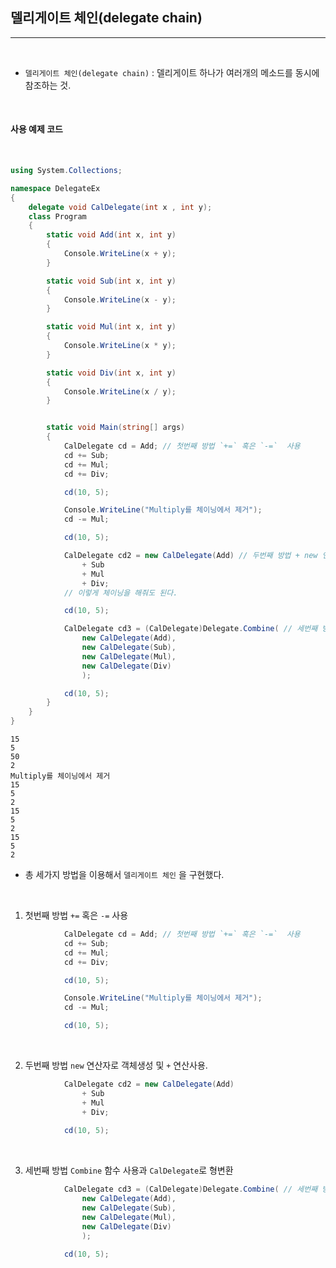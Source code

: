 ## 델리게이트 체인(delegate chain)
-----------------------------------

<br />

- `델리게이트 체인(delegate chain)` : 델리게이트 하나가 여러개의 메소드를 동시에 참조하는 것. 

<br />

#### 사용 예제 코드

<br />

```csharp
using System.Collections;

namespace DelegateEx
{
    delegate void CalDelegate(int x , int y);
    class Program 
    {
        static void Add(int x, int y)
        {
            Console.WriteLine(x + y);
        }

        static void Sub(int x, int y)
        {
            Console.WriteLine(x - y);
        }

        static void Mul(int x, int y)
        {
            Console.WriteLine(x * y);
        }

        static void Div(int x, int y)
        {
            Console.WriteLine(x / y);
        }


        static void Main(string[] args)
        {
            CalDelegate cd = Add; // 첫번째 방법 `+=` 혹은 `-=`  사용
            cd += Sub;
            cd += Mul;
            cd += Div;

            cd(10, 5);

            Console.WriteLine("Multiply를 체이닝에서 제거");
            cd -= Mul;

            cd(10, 5);

            CalDelegate cd2 = new CalDelegate(Add) // 두번째 방법 + new 연산자로 객체생성 및 `+` 연산사용.
                + Sub
                + Mul
                + Div;
            // 이렇게 체이닝을 해줘도 된다.

            cd(10, 5);

            CalDelegate cd3 = (CalDelegate)Delegate.Combine( // 세번째 방법 Combine 함수 사용과 CalDelegate로 형변환 
                new CalDelegate(Add),
                new CalDelegate(Sub),
                new CalDelegate(Mul),
                new CalDelegate(Div)
                );

            cd(10, 5);
        }
    }
}
```

```
15
5
50
2
Multiply를 체이닝에서 제거
15
5
2
15
5
2
15
5
2
```

- 총 세가지 방법을 이용해서 `델리게이트 체인` 을 구현했다.

<br />

1. 첫번째 방법 `+=` 혹은 `-=`  사용
```csharp
            CalDelegate cd = Add; // 첫번째 방법 `+=` 혹은 `-=`  사용
            cd += Sub;
            cd += Mul;
            cd += Div;

            cd(10, 5);

            Console.WriteLine("Multiply를 체이닝에서 제거");
            cd -= Mul;

            cd(10, 5);
```

<br />

2. 두번째 방법 `new` 연산자로 객체생성 및 `+` 연산사용.
```csharp
            CalDelegate cd2 = new CalDelegate(Add) 
                + Sub
                + Mul
                + Div;
                
            cd(10, 5);
```

<br />

3. 세번째 방법 `Combine` 함수 사용과 `CalDelegate`로 형변환 
```csharp
            CalDelegate cd3 = (CalDelegate)Delegate.Combine( // 세번째 방법 Combine 함수 사용과 CalDelegate로 형변환 
                new CalDelegate(Add),
                new CalDelegate(Sub),
                new CalDelegate(Mul),
                new CalDelegate(Div)
                );

            cd(10, 5);
```
